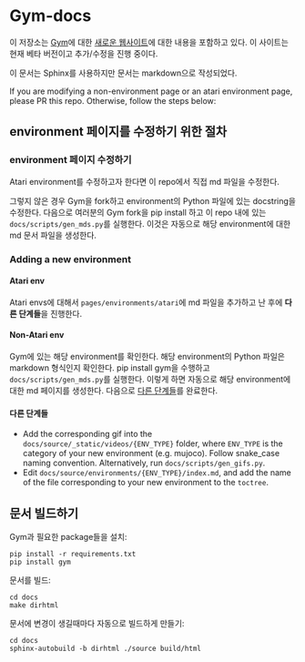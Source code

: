 # Gym-docs

이 저장소는 [Gym](https://github.com/openai/gym)에 대한 [새로운 웹사이트](http://www.gymlibrary.ml)에 대한 내용을 포함하고 있다. 이 사이트는 현재 베타 버전이고 추가/수정을 진행 중이다.


이 문서는 Sphinx를 사용하지만 문서는 markdown으로 작성되었다.

If you are modifying a non-environment page or an atari environment page, please PR this repo. Otherwise, follow the steps below:

## environment 페이지를 수정하기 위한 절차

### environment 페이지 수정하기

Atari environment를 수정하고자 한다면 이 repo에서 직접 md 파일을 수정한다.

그렇지 않은 경우 Gym을 fork하고 environment의 Python 파일에 있는 docstring을 수정한다. 다음으로 여러분의 Gym fork을 pip install 하고 이 repo 내에 있는 `docs/scripts/gen_mds.py`를 실행한다. 이것은 자동으로 해당 environment에 대한 md 문서 파일을 생성한다.

### Adding a new environment

#### Atari env

Atari envs에 대해서 `pages/environments/atari`에 md 파일을 추가하고 난 후에 **다른 단계들**을 진행한다.

#### Non-Atari env

Gym에 있는 해당 environment를 확인한다. 해당 environment의 Python 파일은 markdown 형식인지 확인한다. pip install gym을 수행하고 `docs/scripts/gen_mds.py`를 실행한다. 이렇게 하면 자동으로 해당 environment에 대한 md 페이지를 생성한다. 다음으로 [다른 단계들](#other-steps)를 완료한다.

#### 다른 단계들

- Add the corresponding gif into the `docs/source/_static/videos/{ENV_TYPE}` folder, where `ENV_TYPE` is the category of your new environment (e.g. mujoco). Follow snake_case naming convention. Alternatively, run `docs/scripts/gen_gifs.py`.
- Edit `docs/source/environments/{ENV_TYPE}/index.md`, and add the name of the file corresponding to your new environment to the `toctree`.

## 문서 빌드하기

Gym과 필요한 package들을 설치:

```
pip install -r requirements.txt
pip install gym
```

문서를 빌드:

```
cd docs
make dirhtml
```

문서에 변경이 생길때마다 자동으로 빌드하게 만들기:

```
cd docs
sphinx-autobuild -b dirhtml ./source build/html
```
